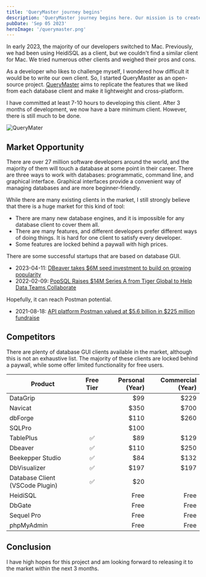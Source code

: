 ```yaml
---
title: 'QueryMaster journey begins'
description: 'QueryMaster journey begins here. Our mission is to create one of the best open source databsae GUI client.'
pubDate: 'Sep 05 2023'
heroImage: '/querymaster.png'
---
```


In early 2023, the majority of our developers switched to Mac. Previously, we had been using HeidiSQL as a client, but we couldn't find a similar client for Mac. We tried numerous other clients and weighed their pros and cons.

As a developer who likes to challenge myself, I wondered how difficult it would be to write our own client. So, I started QueryMaster as an open-source project. [QueryMaster](https://github.com/invisal/query-master) aims to replicate the features that we liked from each database client and make it lightweight and cross-platform.

I have committed at least 7-10 hours to developing this client. After 3 months of development, we now have a bare minimum client. However, there is still much to be done.

![QueryMater](/querymaster.png)

## Market Opportunity

There are over 27 million software developers around the world, and the majority of them will touch a database at some point in their career. There are three ways to work with databases: programmatic, command line, and graphical interface. Graphical interfaces provide a convenient way of managing databases and are more beginner-friendly.

While there are many existing clients in the market, I still strongly believe that there is a huge market for this kind of tool:

- There are many new database engines, and it is impossible for any database client to cover them all.
- There are many features, and different developers prefer different ways of doing things. It is hard for one client to satisfy every developer.
- Some features are locked behind a paywall with high prices.

There are some successful startups that are based on database GUI.

- 2023-04-11: [DBeaver takes $6M seed investment to build on growing popularity](https://techcrunch.com/2023/04/11/dbeaver-takes-6m-seed-investment-to-build-on-growing-popularity)
- 2022-02-09: [PopSQL Raises $14M Series A from Tiger Global to Help Data Teams Collaborate](https://popsql.com/blog/series-a)

Hopefully, it can reach Postman potential.

- 2021-08-18: [API platform Postman valued at $5.6 billion in $225 million fundraise](https://techcrunch.com/2021/08/18/api-platform-postman-valued-at-5-6-billion-in-225-million-fundraise/)

## Competitors

There are plenty of database GUI clients available in the market, although this is not an exhaustive list. The majority of these clients are locked behind a paywall, while some offer limited functionality for free users.

| Product	| Free Tier	| Personal (Year) |	Commercial (Year) |
| --- | :---: | ---: | ---: |
| DataGrip | | $99 | $229 |
| Navicat	|	| $350 | $700 |
| dbForge	| |	$110 | $260 |
| SQLPro | | $100 |
| TablePlus |✅ | $89 | $129 |
| Dbeaver |	✅ | $110 | $250
| Beekepper Studio | ✅ | $84 | $132 |
| DbVisualizer |✅ | $197 | $197 |
| Database Client (VSCode Plugin) | ✅ | $20 |
| HeidiSQL | | Free | Free |
| DbGate | | Free | Free |
| Sequel Pro | | Free | Free |
| phpMyAdmin | | Free | Free |

## Conclusion

I have high hopes for this project and am looking forward to releasing it to the market within the next 3 months.